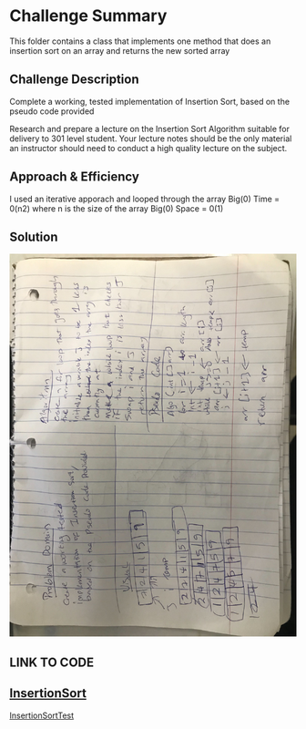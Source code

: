 # Challenge Summary
<!-- Short summary or background information -->
This folder contains a class that implements one method that does an insertion sort on an array and returns the new sorted array

## Challenge Description
<!-- Description of the challenge -->
Complete a working, tested implementation of Insertion Sort, based on the pseudo code provided

Research and prepare a lecture on the Insertion Sort Algorithm suitable for delivery to 301 level student. Your lecture notes should be the only material an instructor should need to conduct a high quality lecture on the subject.

## Approach & Efficiency
<!-- What approach did you take? Why? What is the Big O space/time for this approach? -->
I used an iterative apporach and looped through the array
Big(0) Time = 0(n2) where n is the size of the array
Big(0) Space = 0(1)

## Solution
<!-- Embedded whiteboard image -->
![alt_text](https://github.com/wosunkwo/data-structures-and-algorithms/blob/master/code401-challenges/assets/insertion_sort.jpg)

## LINK TO CODE

[InsertionSort](https://github.com/wosunkwo/data-structures-and-algorithms/blob/master/code401-challenges/src/main/java/code401/challenges/insertionSort/InsertionSort.java)
--------------------------------------------------------------------------------------------
[InsertionSortTest](https://github.com/wosunkwo/data-structures-and-algorithms/blob/master/code401-challenges/src/test/java/code401/challenges/insertionSort/InsertionSortTest.java)
